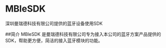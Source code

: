 # MBleSDK
深圳曼瑞德科技有限公司提供的蓝牙设备使用SDK

##简介
MBleSDK 是曼瑞德科技有限公司专为接入本公司的蓝牙方案产品提供的 SDK，帮助更方便，简洁的接入蓝牙模块的功能。


